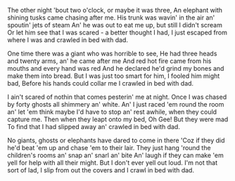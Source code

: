 The other night 'bout two o'clock, or maybe it was three,
An elephant with shining tusks came chasing after me.
His trunk was wavin' in the air an'  spoutin' jets of steam
An' he was out to eat me up, but still I didn't scream
Or let him see that I was scared - a better thought I had,
I just escaped from where I was and crawled in bed with dad.

One time there was a giant who was horrible to see,
He had three heads and twenty arms, an' he came after me
And red hot fire came from his mouths and every hand was red
And he declared he'd grind my bones and make them into bread.
But I was just too smart for him, I fooled him might bad,
Before his hands could collar me I crawled in bed with dad.


I ain't scared of nothin that comes pesterin' me at night.
Once I was chased by forty ghosts all shimmery an' white.
An' I just raced 'em round the room an' let 'em think maybe
I'd have to stop an' rest awhile, when they could capture me.
Then when they leapt onto my bed, Oh Gee! But they were mad
To find that I had slipped away an' crawled in bed with dad.

No giants, ghosts or elephants have dared to come in there
'Coz if they did he'd beat 'em up and chase 'em to their lair.
They just hang 'round the children's rooms
an' snap an' snarl an' bite
An' laugh if they can make 'em yell
for help with all their might.
But I don't ever yell out loud. I'm not that sort of lad,
I slip from out the covers and I crawl in bed with dad.

